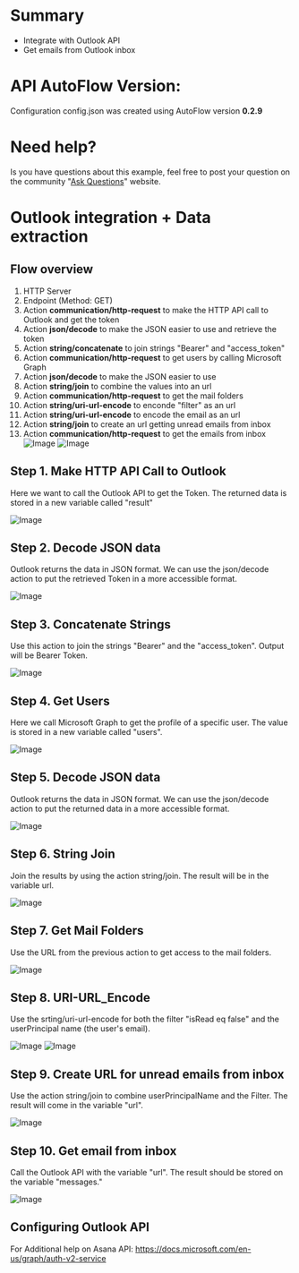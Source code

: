 

# Summary
* Integrate with Outlook API
* Get emails from Outlook inbox

# API AutoFlow Version:
Configuration config.json was created using AutoFlow version __0.2.9__

# Need help?
Is you have questions about this example, feel free to post your question on the community "<a href="https://interactor.com/autoflow/questions" target="_blank">Ask Questions</a>" website.

# Outlook integration + Data extraction

## Flow overview
1. HTTP Server
2. Endpoint (Method: GET)
3. Action __communication/http-request__ to make the HTTP API call to Outlook and get the token
4. Action __json/decode__ to make the JSON easier to use and retrieve the token
5. Action __string/concatenate__ to join strings "Bearer" and "access_token"
6. Action __communication/http-request__ to get users by calling Microsoft Graph
7. Action __json/decode__ to make the JSON easier to use
8. Action __string/join__ to combine the values into an url
9. Action __communication/http-request__ to get the mail folders
10. Action __string/uri-url-encode__ to enconde "filter" as an url
11. Action __string/uri-url-encode__ to encode the email as an url
12. Action __string/join__ to create an url getting unread emails from inbox
13. Action __communication/http-request__ to get the emails from inbox
![Image](img/Flow1.png)
![Image](img/Flow2.png)


## Step 1. Make HTTP API Call to Outlook
Here we want to call the Outlook API to get the Token.
The returned data is stored in a new variable called "result"

![Image](img/GetTokenfixed.png)

## Step 2. Decode JSON data
Outlook returns the data in JSON format. We can use the json/decode action to put the retrieved Token in a more accessible format.

![Image](img/RetrieveToken.png)

## Step 3. Concatenate Strings
Use this action to join the strings "Bearer" and the "access_token". Output will be Bearer Token.

![Image](img/StringConcatenate.png)

## Step 4. Get Users
Here we call Microsoft Graph to get the profile of a specific user.
The value is stored in a new variable called "users".

![Image](img/GetUsers.png)

## Step 5. Decode JSON data
Outlook returns the data in JSON format. We can use the json/decode action to put the returned data in a more accessible format.

![Image](img/JsonDecodeUsers.png)

## Step 6. String Join
Join the results by using the action string/join. The result will be in the variable url.

![Image](img/StringJoinUsers.png)

## Step 7. Get Mail Folders
Use the URL from the previous action to get access to the mail folders.

![Image](img/GetMailFolders.png)

## Step 8. URI-URL_Encode
Use the srting/uri-url-encode for both the filter "isRead eq false" and the userPrincipal name (the user's email).

![Image](img/URI-URL-Encode-Filter.png)
![Image](img/URI-URL-Encode-email-fixed.png)

## Step 9. Create URL for unread emails from inbox
Use the action string/join to combine userPrincipalName and the Filter. The result will come in the variable "url".

![Image](img/Creating-URL-for-unread-emails-from-inbox-fixed.png)

## Step 10. Get email from inbox
Call the Outlook API with the variable "url". The result should be stored on the variable "messages."

![Image](img/GetEmailFromInbox.png)



## Configuring Outlook API

For Additional help on Asana API:
https://docs.microsoft.com/en-us/graph/auth-v2-service
